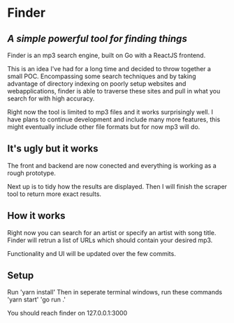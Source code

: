 # Finder
## _A simple powerful tool for finding things_

Finder is an mp3 search engine, built on Go with a ReactJS frontend.

This is an idea I've had for a long time and decided to throw together a small POC. Encompassing some search techniques and by taking advantage of directory indexing on poorly setup websites and webapplications, finder is able to traverse these sites and pull in what you search for with high accuracy.

Right now the tool is limited to mp3 files and it works surprisingly well. I have plans to continue development and include many more features, this might eventually include other file formats but for now mp3 will do.

## It's ugly but it works

The front and backend are now conected and everything is working as a rough prototype.

Next up is to tidy how the results are displayed. Then I will finish the scraper tool to return more exact results.

## How it works

Right now you can search for an artist or specify an artist with song title. Finder will retrun a list of URLs which should contain your desired mp3.

Functionality and UI will be updated over the few commits.


## Setup

Run 'yarn install'
Then in seperate terminal windows, run these commands
'yarn start'
'go run .'

You should reach finder on 127.0.0.1:3000
